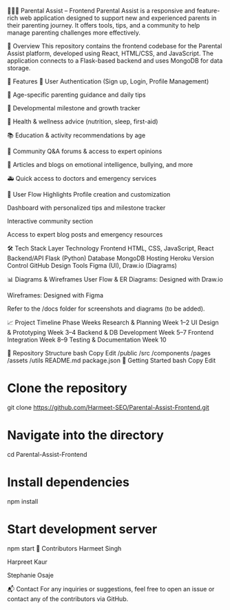 👨‍👩‍👧 Parental Assist – Frontend
Parental Assist is a responsive and feature-rich web application designed to support new and experienced parents in their parenting journey. It offers tools, tips, and a community to help manage parenting challenges more effectively.

🧠 Overview
This repository contains the frontend codebase for the Parental Assist platform, developed using React, HTML/CSS, and JavaScript. The application connects to a Flask-based backend and uses MongoDB for data storage.

🌟 Features
🔐 User Authentication (Sign up, Login, Profile Management)

👶 Age-specific parenting guidance and daily tips

🍼 Developmental milestone and growth tracker

🍎 Health & wellness advice (nutrition, sleep, first-aid)

📚 Education & activity recommendations by age

💬 Community Q&A forums & access to expert opinions

🧠 Articles and blogs on emotional intelligence, bullying, and more

🚑 Quick access to doctors and emergency services

🧭 User Flow Highlights
Profile creation and customization

Dashboard with personalized tips and milestone tracker

Interactive community section

Access to expert blog posts and emergency resources

🛠️ Tech Stack
Layer	Technology
Frontend	HTML, CSS, JavaScript, React
Backend/API	Flask (Python)
Database	MongoDB
Hosting	Heroku
Version Control	GitHub
Design Tools	Figma (UI), Draw.io (Diagrams)

📊 Diagrams & Wireframes
User Flow & ER Diagrams: Designed with Draw.io

Wireframes: Designed with Figma

Refer to the /docs folder for screenshots and diagrams (to be added).

📈 Project Timeline
Phase	Weeks
Research & Planning	Week 1–2
UI Design & Prototyping	Week 3–4
Backend & DB Development	Week 5–7
Frontend Integration	Week 8–9
Testing & Documentation	Week 10

📁 Repository Structure
bash
Copy
Edit
/public
/src
  /components
  /pages
  /assets
  /utils
README.md
package.json
🚀 Getting Started
bash
Copy
Edit
# Clone the repository
git clone https://github.com/Harmeet-SEO/Parental-Assist-Frontend.git

# Navigate into the directory
cd Parental-Assist-Frontend

# Install dependencies
npm install

# Start development server
npm start
🤝 Contributors
Harmeet Singh

Harpreet Kaur

Stephanie Osaje

📬 Contact
For any inquiries or suggestions, feel free to open an issue or contact any of the contributors via GitHub.
